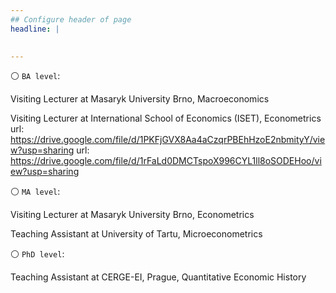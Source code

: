 ```yaml
---
## Configure header of page
headline: |
  

---
```


<!-- this is a subheadline -->

 ⚪ `BA level`:

Visiting Lecturer at Masaryk University Brno, Macroeconomics

Visiting Lecturer at International School of Economics (ISET), Econometrics
  url: https://drive.google.com/file/d/1PKFjGVX8Aa4aCzqrPBEhHzoE2nbmityY/view?usp=sharing
  url: https://drive.google.com/file/d/1rFaLd0DMCTspoX996CYL1ll8oSODEHoo/view?usp=sharing

 ⚪ `MA level`:

Visiting Lecturer at Masaryk University Brno, Econometrics

Teaching Assistant at University of Tartu, Microeconometrics


⚪ `PhD level`:

Teaching Assistant at CERGE-EI, Prague, Quantitative Economic History







